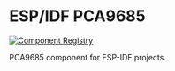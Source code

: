 # ESP/IDF PCA9685

[![Component Registry](https://components.espressif.com/components/supcik/pac9685/badge.svg)](https://components.espressif.com/components/supcik/pac9685)

PCA9685 component for ESP-IDF projects.
